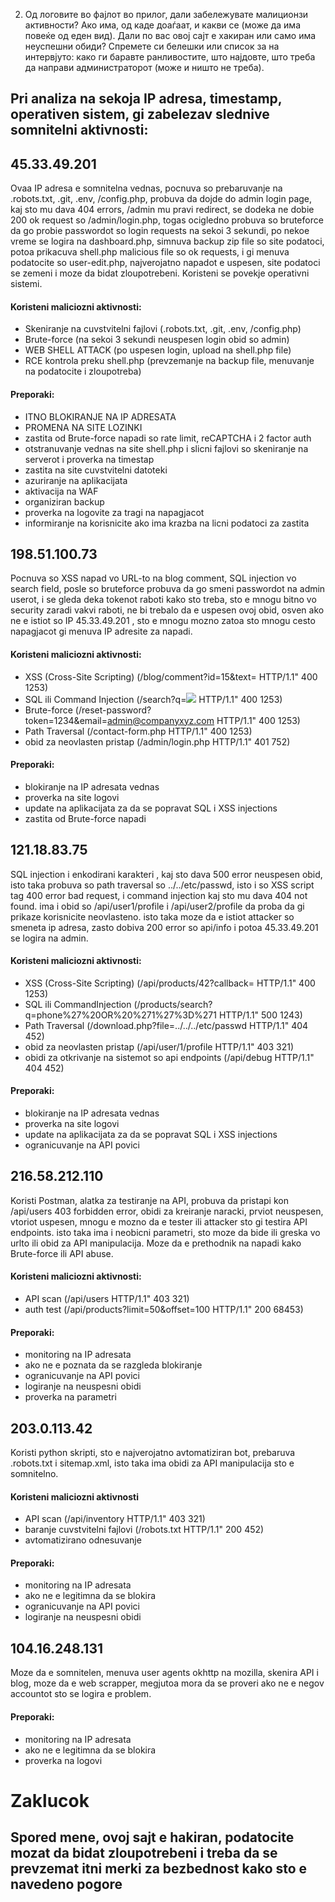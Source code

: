 2. Од логовите во фајлот во прилог, дали забележувате малиционзи активности? Ако има, од каде доаѓаат, и какви се (може да има повеќе од еден вид). Дали по вас овој сајт е хакиран или само има неуспешни обиди? Спремете си белешки или список за на интервјуто: како ги баравте ранливостите, што најдовте, што треба да направи администраторот (може и ништо не треба).

## Pri analiza na sekoja IP adresa, timestamp, operativen sistem, gi zabelezav slednive somnitelni aktivnosti:

## 45.33.49.201
Ovaa IP adresa e somnitelna vednas, pocnuva so prebaruvanje na .robots.txt, .git, .env, /config.php, probuva da dojde do admin login page, kaj sto mu dava 404 errors, /admin mu pravi redirect, se dodeka ne dobie 200 ok request so /admin/login.php, togas ocigledno probuva so bruteforce da go probie passwordot so login requests na sekoi 3 sekundi, po nekoe vreme se logira na dashboard.php, simnuva backup zip file so site podatoci, potoa prikacuva shell.php malicious file so ok requests, i gi menuva podatocite so user-edit.php, najverojatno napadot e uspesen, site podatoci se zemeni i moze da bidat zloupotrebeni. Koristeni se povekje operativni sistemi.
#### Koristeni maliciozni aktivnosti: 
- Skeniranje na cuvstvitelni fajlovi (.robots.txt, .git, .env, /config.php)
- Brute-force (na sekoi 3 sekundi neuspesen login obid so admin)
- WEB SHELL ATTACK (po uspesen login, upload na shell.php file)
- RCE kontrola preku shell.php (prevzemanje na backup file, menuvanje na podatocite i zloupotreba)
#### Preporaki: 
- ITNO BLOKIRANJE NA IP ADRESATA
- PROMENA NA SITE LOZINKI
- zastita od Brute-force napadi so rate limit, reCAPTCHA i 2 factor auth
- otstranuvanje vednas na site shell.php i slicni fajlovi so skeniranje na serverot i proverka na timestap
- zastita na site cuvstvitelni datoteki
- azuriranje na aplikacijata
- aktivacija na WAF
- organiziran backup
- proverka na logovite za tragi na napagjacot
- informiranje na korisnicite ako ima krazba na licni podatoci za zastita

## 198.51.100.73
Pocnuva so XSS napad vo URL-to na blog comment, SQL injection vo search field, posle so bruteforce probuva da go smeni passwordot na admin userot, i se gleda deka tokenot raboti kako sto treba, sto e mnogu bitno vo security zaradi vakvi raboti, ne bi trebalo da e uspesen ovoj obid, osven ako ne e istiot so IP 45.33.49.201 , sto e mnogu mozno zatoa sto mnogu cesto napagjacot gi menuva IP adresite za napadi.
#### Koristeni maliciozni aktivnosti: 
- XSS (Cross-Site Scripting) (/blog/comment?id=15&text=<script>alert('XSS')</script> HTTP/1.1" 400 1253)
- SQL ili Command Injection (/search?q=<img src="x" onerror="alert('XSS')"> HTTP/1.1" 400 1253)
- Brute-force (/reset-password?token=1234&email=admin@companyxyz.com HTTP/1.1" 400 1253)
- Path Traversal (/contact-form.php HTTP/1.1" 400 1253)
- obid za neovlasten pristap (/admin/login.php HTTP/1.1" 401 752)
#### Preporaki: 
- blokiranje na IP adresata vednas
- proverka na site logovi
- update na aplikacijata za da se popravat SQL i XSS injections
- zastita od Brute-force napadi

## 121.18.83.75
SQL injection i enkodirani karakteri , kaj sto dava 500 error neuspesen obid, isto taka probuva so path traversal so ../../etc/passwd, isto i so XSS script tag 400 error bad request, i command injection kaj sto mu dava 404 not found. ima i obid so /api/user1/profile i /api/user2/profile da proba da gi prikaze korisnicite neovlasteno. isto taka moze da e istiot attacker so smeneta ip adresa, zasto dobiva 200 error so api/info i potoa 45.33.49.201 se logira na admin.
#### Koristeni maliciozni aktivnosti: 
- XSS (Cross-Site Scripting) (/api/products/42?callback=<script>alert(1)</script> HTTP/1.1" 400 1253)
- SQL ili CommandInjection (/products/search?q=phone%27%20OR%20%271%27%3D%271 HTTP/1.1" 500 1243)
- Path Traversal (/download.php?file=../../../etc/passwd HTTP/1.1" 404 452)
- obid za neovlasten pristap (/api/user/1/profile HTTP/1.1" 403 321)
- obidi za otkrivanje na sistemot so api endpoints (/api/debug HTTP/1.1" 404 452)
#### Preporaki: 
- blokiranje na IP adresata vednas
- proverka na site logovi
- update na aplikacijata za da se popravat SQL i XSS injections
- ogranicuvanje na API povici

## 216.58.212.110
Koristi Postman, alatka za testiranje na API, probuva da pristapi kon /api/users 403 forbidden error, obidi za kreiranje naracki, prviot neuspesen, vtoriot uspesen, mnogu e mozno da e tester ili attacker sto gi testira API endpoints. isto taka ima i neobicni parametri, sto moze da bide ili greska vo urlto ili obid za API manipulacija. Moze da e prethodnik na napadi kako Brute-force ili API abuse.
#### Koristeni maliciozni aktivnosti: 
- API scan (/api/users HTTP/1.1" 403 321)
- auth test (/api/products?limit=50&offset=100 HTTP/1.1" 200 68453)
#### Preporaki: 
- monitoring na IP adresata
- ako ne e poznata da se razgleda blokiranje
- ogranicuvanje na API povici
- logiranje na neuspesni obidi
- proverka na parametri

## 203.0.113.42
Koristi python skripti, sto e najverojatno avtomatiziran bot, prebaruva .robots.txt i sitemap.xml, isto taka ima obidi za API manipulacija sto e somnitelno.
#### Koristeni maliciozni aktivnosti
- API scan (/api/inventory HTTP/1.1" 403 321)
- baranje cuvstvitelni fajlovi (/robots.txt HTTP/1.1" 200 452)
- avtomatizirano odnesuvanje
#### Preporaki: 
- monitoring na IP adresata
- ako ne e legitimna da se blokira
- ogranicuvanje na API povici
- logiranje na neuspesni obidi

## 104.16.248.131
Moze da e somnitelen, menuva user agents okhttp na mozilla, skenira API i blog, moze da e web scrapper, megjutoa mora da se proveri ako ne e negov accountot sto se logira e problem.
#### Preporaki: 
- monitoring na IP adresata
- ako ne e legitimna da se blokira
- proverka na logovi

# Zaklucok

## Spored mene, ovoj sajt e hakiran, podatocite mozat da bidat zloupotrebeni i treba da se prevzemat itni merki za bezbednost kako sto e navedeno pogore
